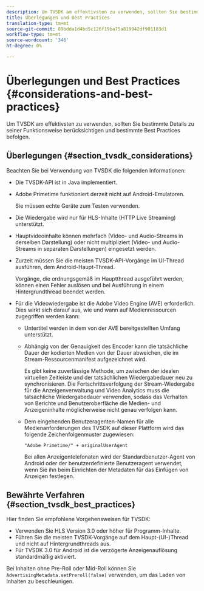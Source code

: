 ```yaml
---
description: Um TVSDK am effektivsten zu verwenden, sollten Sie bestimmte Details zu seiner Funktionsweise berücksichtigen und bestimmte Best Practices befolgen.
title: Überlegungen und Best Practices
translation-type: tm+mt
source-git-commit: 89bdda1d4bd5c126f19ba75a819942df901183d1
workflow-type: tm+mt
source-wordcount: '346'
ht-degree: 0%

---
```



# Überlegungen und Best Practices {#considerations-and-best-practices}

Um TVSDK am effektivsten zu verwenden, sollten Sie bestimmte Details zu seiner Funktionsweise berücksichtigen und bestimmte Best Practices befolgen.

## Überlegungen {#section_tvsdk_considerations}

Beachten Sie bei Verwendung von TVSDK die folgenden Informationen:

* Die TVSDK-API ist in Java implementiert.
* Adobe Primetime funktioniert derzeit nicht auf Android-Emulatoren.

   Sie müssen echte Geräte zum Testen verwenden.
* Die Wiedergabe wird nur für HLS-Inhalte (HTTP Live Streaming) unterstützt.
* Hauptvideoinhalte können mehrfach (Video- und Audio-Streams in derselben Darstellung) oder nicht multipliziert (Video- und Audio-Streams in separaten Darstellungen) eingesetzt werden.
* Zurzeit müssen Sie die meisten TVSDK-API-Vorgänge im UI-Thread ausführen, dem Android-Haupt-Thread.

   Vorgänge, die ordnungsgemäß im Hauptthread ausgeführt werden, können einen Fehler auslösen und bei Ausführung in einem Hintergrundthread beendet werden.
* Für die Videowiedergabe ist die Adobe Video Engine (AVE) erforderlich. Dies wirkt sich darauf aus, wie und wann auf Medienressourcen zugegriffen werden kann:

   * Untertitel werden in dem von der AVE bereitgestellten Umfang unterstützt.
   * Abhängig von der Genauigkeit des Encoder kann die tatsächliche Dauer der kodierten Medien von der Dauer abweichen, die im Stream-Ressourcenmanifest aufgezeichnet wird.

      Es gibt keine zuverlässige Methode, um zwischen der idealen virtuellen Zeitleiste und der tatsächlichen Wiedergabedauer neu zu synchronisieren. Die Fortschrittsverfolgung der Stream-Wiedergabe für die Anzeigenverwaltung und Video Analytics muss die tatsächliche Wiedergabedauer verwenden, sodass das Verhalten von Berichte und Benutzeroberfläche die Medien- und Anzeigeninhalte möglicherweise nicht genau verfolgen kann.
   * Dem eingehenden Benutzeragenten-Namen für alle Medienanforderungen des TVSDK auf dieser Plattform wird das folgende Zeichenfolgenmuster zugewiesen:

      ```
      "Adobe Primetime/" + originalUserAgent
      ```

      Bei allen Anzeigentelefonaten wird der Standardbenutzer-Agent von Android oder der benutzerdefinierte Benutzeragent verwendet, wenn Sie ihn beim Einrichten der Metadaten für das Einfügen von Anzeigen festlegen.

## Bewährte Verfahren {#section_tvsdk_best_practices}

Hier finden Sie empfohlene Vorgehensweisen für TVSDK:

* Verwenden Sie HLS Version 3.0 oder höher für Programm-Inhalte.
* Führen Sie die meisten TVSDK-Vorgänge auf dem Haupt-(UI-)Thread und nicht auf Hintergrundthreads aus.
* Für TVSDK 3.0 für Android ist die verzögerte Anzeigenauflösung standardmäßig aktiviert.

Bei Inhalten ohne Pre-Roll oder Mid-Roll können Sie `AdvertisingMetadata.setPreroll(false)` verwenden, um das Laden von Inhalten zu beschleunigen.